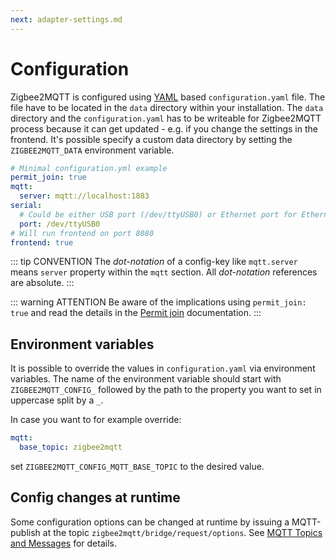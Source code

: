 ```yaml
---
next: adapter-settings.md
---
```


# Configuration

Zigbee2MQTT is configured using [YAML](https://en.wikipedia.org/wiki/YAML) based `configuration.yaml` file.
The file have to be located in the `data` directory within your installation. The `data` directory and the `configuration.yaml` has to be writeable for Zigbee2MQTT process because it can get updated - e.g. if you change the settings in the frontend. It's possible specify a custom data directory by setting the `ZIGBEE2MQTT_DATA` environment variable.

```yaml
# Minimal configuration.yml example
permit_join: true
mqtt:
  server: mqtt://localhost:1883 
serial:
  # Could be either USB port (/dev/ttyUSB0) or Ethernet port for Ethernet Zigbee adapters (tcp://192.168.1.1:6638).
  port: /dev/ttyUSB0
# Will run frontend on port 8080
frontend: true 
```

::: tip CONVENTION
The _dot-notation_ of a config-key like `mqtt.server` means `server` property within the `mqtt`
section. All _dot-notation_ references are absolute.
:::

::: warning ATTENTION
Be aware of the implications using `permit_join: true` and read the details in the [Permit join](zigbee-network.md#permit-join) documentation.
:::

## Environment variables

It is possible to override the values in `configuration.yaml` via environment variables. The name of the environment
variable should start with `ZIGBEE2MQTT_CONFIG_` followed by the path to the property you want to set in uppercase split
by a `_`.

In case you want to for example override:

```yaml
mqtt:
  base_topic: zigbee2mqtt
```

set `ZIGBEE2MQTT_CONFIG_MQTT_BASE_TOPIC` to the desired value.

## Config changes at runtime

Some configuration options can be changed at runtime by issuing a MQTT-publish at the topic `zigbee2mqtt/bridge/request/options`.
See [MQTT Topics and Messages](../usage/mqtt_topics_and_messages.md#zigbee2mqtt-bridge-request) for details.
